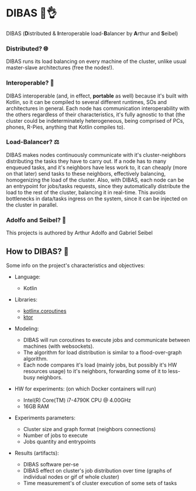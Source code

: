 # DIBAS 🤙👌

DIBAS (**D**istributed & **I**nteroperable load-**B**alancer by **A**rthur and **S**eibel) 

### Distributed?  🌐
DIBAS runs its load balancing on every machine of the cluster, unlike usual master-slave architectures (free the 
nodes!).

### Interoperable? 🤝
DIBAS interoperable (and, in effect, **portable** as well) because it's built with Kotlin, so it can be compiled to 
several different runtimes, SOs and architectures in general. Each node has communication interoperability with the 
others regardless of their characteristics, it's fully agnostic to that (the cluster could be indeterminately 
heterogeneous, being comprised of PCs, phones, R-Pies, anything that Kotlin compiles to).
 
### Load-Balancer? ⚖
DIBAS makes nodes continuously communicate with it's cluster-neighbors distributing the tasks they have to carry out. 
If a node has to many enqueued tasks, and it's neighbors have less work to, it can cheaply (more on that later) send 
tasks to these neighbors, effectively balancing, homogenizing the load of the cluster. Also, with DIBAS, each node 
can be an entrypoint for jobs/tasks requests, since they automatically distribute the load to the rest of the 
cluster, balancing it in real-time. This avoids bottlenecks in data/tasks ingress on the system, since it can be 
injected on the cluster in parallel.

### Adolfo and Seibel? 👥
This projects is authored by Arthur Adolfo and Gabriel Seibel

## How to DIBAS? 🤔
Some info on the project's characteristics and objectives:

- Language:
    - Kotlin

- Libraries: 
    - [kotlinx.coroutines](https://github.com/Kotlin/kotlinx.coroutines)
    - [ktor](https://ktor.io)

- Modeling:
    - DIBAS will run coroutines to execute jobs and communicate between machines (with websockets).
    - The algorithm for load distribution is similar to a flood-over-graph algorithm.
    - Each node compares it's load (mainly jobs, but possibly it's HW resources usage) to it's neighbors, forwarding 
    some of it to less-busy neighbors.

- HW for experiments: (on which Docker containers will run)
    - Intel(R) Core(TM) i7-4790K CPU @ 4.00GHz
    - 16GB RAM

- Experiments parameters:
    - Cluster size and graph format (neighbors connections)
    - Number of jobs to execute
    - Jobs quantity and entrypoints
    
- Results (artifacts):
    - DIBAS software per-se
    - DIBAS effect on cluster's job distribution over time (graphs of individual nodes or gif of whole cluster)
    - Time measurement's of cluster execution of some sets of tasks